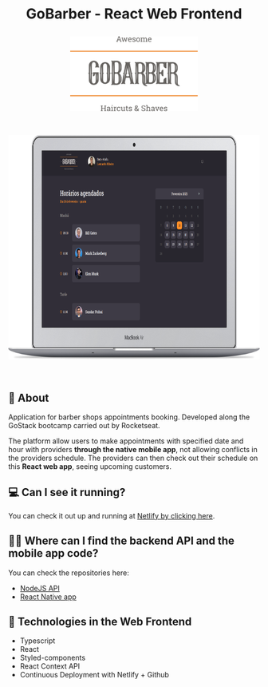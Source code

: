 # <p align="center">GoBarber - React Web Frontend</p>

<p align="center"><a href="https://gobarber-web-react.netlify.app/" target="_blank"><img src=".readmeImages/logo-gray-darker-text.svg" height="150"/></a></p>
<br />

<p align="center"><a href="https://gobarber-web-react.netlify.app/" target="_blank"><img src=".readmeImages/dashboard_zoom_macbook.png" height="450"/></a></p>
<br/>

## :notebook_with_decorative_cover: About

Application for barber shops appointments booking. Developed along the GoStack bootcamp carried out by Rocketseat.

The platform allow users to make appointments with specified date and hour with providers **through the native mobile app**, not allowing conflicts in the providers schedule. The providers can then check out their schedule on this **React web app**, seeing upcoming customers.

## :computer: Can I see it running?

You can check it out up and running at [Netlify by clicking here](https://gobarber-web-react.netlify.app/).

## :technologist: Where can I find the backend API and the mobile app code?

You can check the repositories here:

- [NodeJS API](https://github.com/leonardorib/gobarber-api)
- [React Native app](https://github.com/leonardorib/gobarber-mobile)

## :rocket: Technologies in the Web Frontend

- Typescript
- React
- Styled-components
- React Context API
- Continuous Deployment with Netlify + Github
